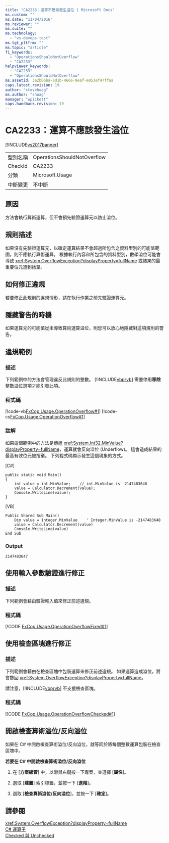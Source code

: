 ```yaml
---
title: "CA2233：運算不應該發生溢位 | Microsoft Docs"
ms.custom: ""
ms.date: "11/04/2016"
ms.reviewer: ""
ms.suite: ""
ms.technology: 
  - "vs-devops-test"
ms.tgt_pltfrm: ""
ms.topic: "article"
f1_keywords: 
  - "OperationsShouldNotOverflow"
  - "CA2233"
helpviewer_keywords: 
  - "CA2233"
  - "OperationsShouldNotOverflow"
ms.assetid: 3a2b06ba-6d1b-4666-9eaf-e053ef47ffaa
caps.latest.revision: 19
author: "stevehoag"
ms.author: "shoag"
manager: "wpickett"
caps.handback.revision: 19
---
```

# CA2233：運算不應該發生溢位
[!INCLUDE[vs2017banner](../code-quality/includes/vs2017banner.md)]

|||  
|-|-|  
|型別名稱|OperationsShouldNotOverflow|  
|CheckId|CA2233|  
|分類|Microsoft.Usage|  
|中斷變更|不中斷|  
  
## 原因  
 方法會執行算術運算，但不會預先驗證運算元以防止溢位。  
  
## 規則描述  
 如果沒有先驗證運算元，以確定運算結果不會超過所包含之資料型別的可能值範圍，則不應執行算術運算。  根據執行內容和所包含的資料型別，數學溢位可能會導致 <xref:System.OverflowException?displayProperty=fullName> 或結果的最重要位元遭到捨棄。  
  
## 如何修正違規  
 若要修正此規則的違規情形，請在執行作業之前先驗證運算元。  
  
## 隱藏警告的時機  
 如果運算元的可能值從未導致算術運算溢位，則您可以放心地隱藏對這項規則的警告。  
  
## 違規範例  
  
### 描述  
 下列範例中的方法會管理違反此規則的整數。  [!INCLUDE[vbprvb](../code-quality/includes/vbprvb_md.md)] 需要停用**移除**整數溢位選項才能引發此項。  
  
### 程式碼  
 [!code-vb[FxCop.Usage.OperationOverflow#1](../code-quality/codesnippet/VisualBasic/ca2233-operations-should-not-overflow_1.vb)]
 [!code-cs[FxCop.Usage.OperationOverflow#1](../code-quality/codesnippet/CSharp/ca2233-operations-should-not-overflow_1.cs)]  
  
### 註解  
 如果這個範例中的方法是傳遞 <xref:System.Int32.MinValue?displayProperty=fullName>，運算就會反向溢位 \(Underflow\)。  這會造成結果的最高有效位元被捨棄。  下列程式碼顯示發生這個現象的方式。  
  
 \[C\#\]  
  
```  
public static void Main()  
{  
    int value = int.MinValue;    // int.MinValue is -2147483648   
    value = Calculator.Decrement(value);   
    Console.WriteLine(value);  
}  
```  
  
 \[VB\]  
  
```  
Public Shared Sub Main()       
    Dim value = Integer.MinValue    ' Integer.MinValue is -2147483648   
    value = Calculator.Decrement(value)   
    Console.WriteLine(value)   
End Sub  
```  
  
### Output  
  
```  
2147483647  
```  
  
## 使用輸入參數驗證進行修正  
  
### 描述  
 下列範例會藉由驗證輸入值來修正前述違規。  
  
### 程式碼  
 [!CODE [FxCop.Usage.OperationOverflowFixed#1](../CodeSnippet/VS_Snippets_CodeAnalysis/FxCop.Usage.OperationOverflowFixed#1)]  
  
## 使用檢查區塊進行修正  
  
### 描述  
 下列範例會藉由在檢查區塊中包裝運算來修正前述違規。  如果運算造成溢位，將會擲回 <xref:System.OverflowException?displayProperty=fullName>。  
  
 請注意，[!INCLUDE[vbprvb](../code-quality/includes/vbprvb_md.md)] 不支援檢查區塊。  
  
### 程式碼  
 [!CODE [FxCop.Usage.OperationOverflowChecked#1](../CodeSnippet/VS_Snippets_CodeAnalysis/FxCop.Usage.OperationOverflowChecked#1)]  
  
## 開啟檢查算術溢位\/反向溢位  
 如果在 C\# 中開啟檢查算術溢位\/反向溢位，就等同於將每個整數運算包裝在檢查區塊中。  
  
 **若要在 C\# 中開啟檢查算術溢位\/反向溢位**  
  
1.  在 \[**方案總管**\] 中，以滑鼠右鍵按一下專案，並選擇 \[**屬性**\]。  
  
2.  選取 \[**建置**\] 索引標籤，並按一下 \[**進階**\]。  
  
3.  選取 \[**檢查算術溢位\/反向溢位**\]，並按一下 \[**確定**\]。  
  
## 請參閱  
 <xref:System.OverflowException?displayProperty=fullName>   
 [C\# 運算子](/dotnet/csharp/language-reference/operators/index)   
 [Checked 與 Unchecked](/dotnet/csharp/language-reference/keywords/checked-and-unchecked)